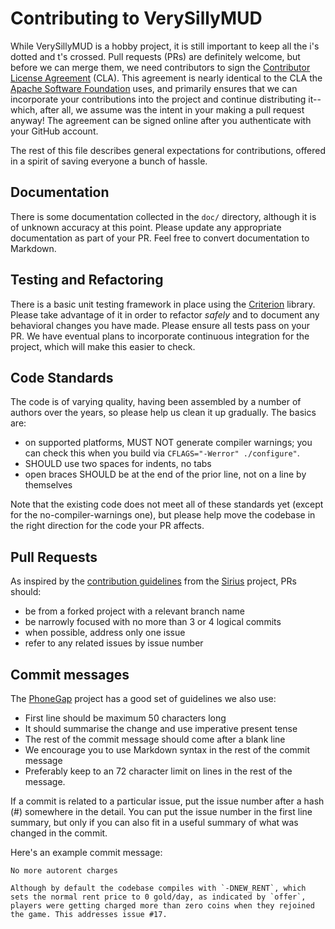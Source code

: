 # Contributing to VerySillyMUD

While VerySillyMUD is a hobby project, it is still important to keep all the
i's dotted and t's crossed. Pull requests (PRs) are definitely welcome, but
before we can merge them, we need contributors to sign the
[Contributor License
Agreement](https://www.clahub.com/agreements/jonm/SillyMUD) (CLA). This
agreement is nearly identical to the CLA the [Apache Software
Foundation](https://www.apache.org/) uses, and primarily ensures that
we can incorporate your contributions into the project and continue
distributing it--which, after all, we assume was the intent in your
making a pull request anyway! The agreement can be signed online after
you authenticate with your GitHub account.

The rest of this file describes general expectations for
contributions, offered in a spirit of saving everyone a bunch of hassle.

## Documentation

There is some documentation collected in the `doc/` directory,
although it is of unknown accuracy at this point. Please update any
appropriate documentation as part of your PR. Feel free to convert
documentation to Markdown.

## Testing and Refactoring

There is a basic unit testing framework in place using the
[Criterion](https://github.com/Snaipe/Criterion/) library. Please take
advantage of it in order to refactor _safely_ and to document any
behavioral changes you have made. Please ensure all tests pass on your
PR. We have eventual plans to incorporate continuous integration for
the project, which will make this easier to check.

## Code Standards

The code is of varying quality, having been assembled by a number of
authors over the years, so please help us clean it up gradually. The
basics are:
* on supported platforms, MUST NOT generate compiler warnings; you
can check this when you build via `CFLAGS="-Werror" ./configure"`.
* SHOULD use two spaces for indents, no tabs
* open braces SHOULD be at the end of the prior line, not on a line by
themselves

Note that the existing code does not meet all of these standards yet
(except for the no-compiler-warnings one), but please help move the
codebase in the right direction for the code your PR affects.

## Pull Requests

As inspired by the [contribution
guidelines](https://github.com/Comcast/sirius/blob/master/CONTRIBUTING.md)
from the [Sirius](https://github.com/Comcast/sirius) project, PRs
should:
* be from a forked project with a relevant branch name
* be narrowly focused with no more than 3 or 4 logical commits
* when possible, address only one issue
* refer to any related issues by issue number

## Commit messages

The
[PhoneGap](https://github.com/phonegap/phonegap/wiki/Git-Commit-Message-Format)
project has a good set of guidelines we also use:

* First line should be maximum 50 characters long
* It should summarise the change and use imperative present tense
* The rest of the commit message should come after a blank line
* We encourage you to use Markdown syntax in the rest of the commit
message
* Preferably keep to an 72 character limit on lines in the rest of the
message.

If a commit is related to a particular issue, put the issue number
after a hash (#) somewhere in the detail. You can put the issue number
in the first line summary, but only if you can also fit in a useful
summary of what was changed in the commit.

Here's an example commit message:

```
No more autorent charges

Although by default the codebase compiles with `-DNEW_RENT`, which
sets the normal rent price to 0 gold/day, as indicated by `offer`,
players were getting charged more than zero coins when they rejoined
the game. This addresses issue #17.
```



